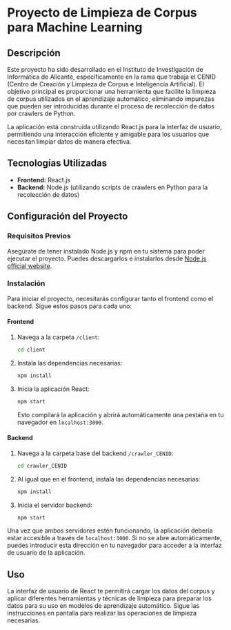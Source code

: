 # Proyecto de Limpieza de Corpus para Machine Learning

## Descripción
Este proyecto ha sido desarrollado en el Instituto de Investigación de Informática de Alicante, específicamente en la rama que trabaja el CENID (Centro de Creación y Limpieza de Corpus e Inteligencia Artificial). El objetivo principal es proporcionar una herramienta que facilite la limpieza de corpus utilizados en el aprendizaje automático, eliminando impurezas que pueden ser introducidas durante el proceso de recolección de datos por crawlers de Python.

La aplicación está construida utilizando React.js para la interfaz de usuario, permitiendo una interacción eficiente y amigable para los usuarios que necesitan limpiar datos de manera efectiva.

## Tecnologías Utilizadas
- **Frontend:** React.js
- **Backend:** Node.js (utilizando scripts de crawlers en Python para la recolección de datos)

## Configuración del Proyecto
### Requisitos Previos
Asegúrate de tener instalado Node.js y npm en tu sistema para poder ejecutar el proyecto. Puedes descargarlos e instalarlos desde [Node.js official website](https://nodejs.org/).

### Instalación
Para iniciar el proyecto, necesitarás configurar tanto el frontend como el backend. Sigue estos pasos para cada uno:

#### Frontend
1. Navega a la carpeta `/client`:
   ```bash
   cd client
   ```
2. Instala las dependencias necesarias:
   ```bash
   npm install
   ```
3. Inicia la aplicación React:
   ```bash
   npm start
   ```
   Esto compilará la aplicación y abrirá automáticamente una pestaña en tu navegador en `localhost:3000`.

#### Backend
1. Navega a la carpeta base del backend `/crawler_CENID`:
   ```bash
   cd crawler_CENID
   ```
2. Al igual que en el frontend, instala las dependencias necesarias:
   ```bash
   npm install
   ```
3. Inicia el servidor backend:
   ```bash
   npm start
   ```

Una vez que ambos servidores estén funcionando, la aplicación debería estar accesible a través de `localhost:3000`. Si no se abre automáticamente, puedes introducir esta dirección en tu navegador para acceder a la interfaz de usuario de la aplicación.

## Uso
La interfaz de usuario de React te permitirá cargar los datos del corpus y aplicar diferentes herramientas y técnicas de limpieza para preparar los datos para su uso en modelos de aprendizaje automático. Sigue las instrucciones en pantalla para realizar las operaciones de limpieza necesarias.
